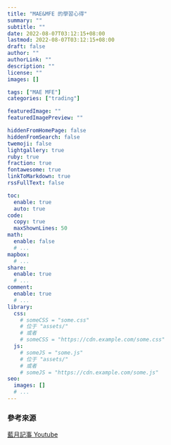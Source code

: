 ```yaml
---
title: "MAE&MFE 的學習心得"
summary: ""
subtitle: ""
date: 2022-08-07T03:12:15+08:00
lastmod: 2022-08-07T03:12:15+08:00
draft: false
author: ""
authorLink: ""
description: ""
license: ""
images: []

tags: ["MAE MFE"]
categories: ["trading"]

featuredImage: ""
featuredImagePreview: ""

hiddenFromHomePage: false
hiddenFromSearch: false
twemoji: false
lightgallery: true
ruby: true
fraction: true
fontawesome: true
linkToMarkdown: true
rssFullText: false

toc:
  enable: true
  auto: true
code:
  copy: true
  maxShownLines: 50
math:
  enable: false
  # ...
mapbox:
  # ...
share:
  enable: true
  # ...
comment:
  enable: true
  # ...
library:
  css:
    # someCSS = "some.css"
    # 位于 "assets/"
    # 或者
    # someCSS = "https://cdn.example.com/some.css"
  js:
    # someJS = "some.js"
    # 位于 "assets/"
    # 或者
    # someJS = "https://cdn.example.com/some.js"
seo:
  images: []
  # ...
---
```

### 參考來源
[藍月記事 Youtube](https://www.youtube.com/c/TraderDAO/videos)